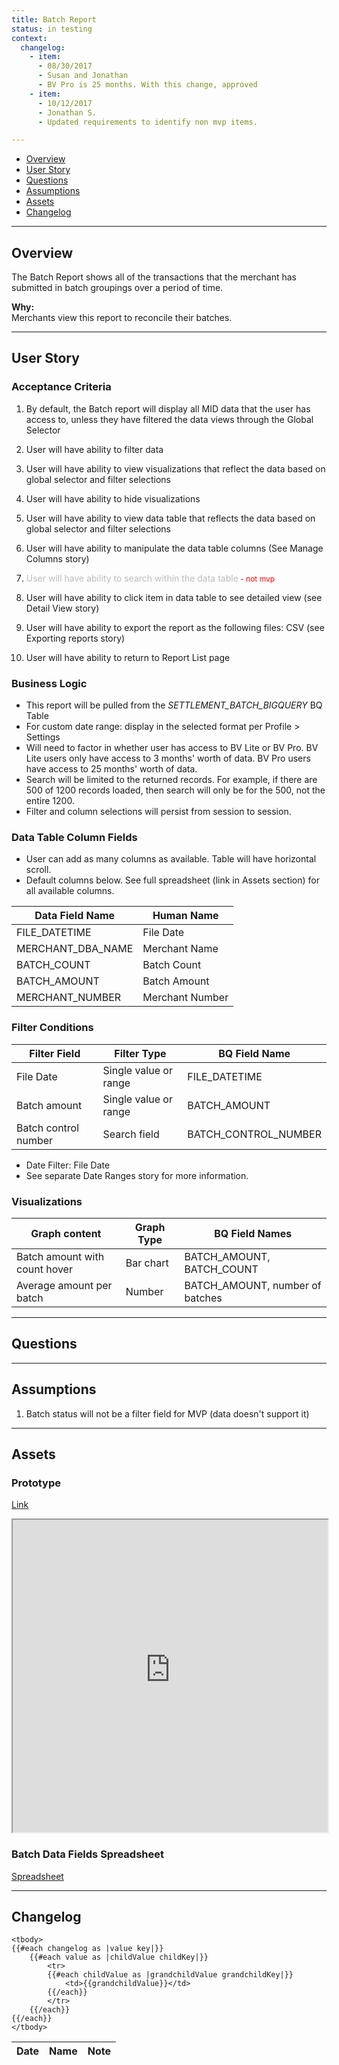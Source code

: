```yaml
---
title: Batch Report
status: in testing
context:
  changelog:
    - item:
      - 08/30/2017
      - Susan and Jonathan
      - BV Pro is 25 months. With this change, approved
    - item:
      - 10/12/2017
      - Jonathan S.
      - Updated requirements to identify non mvp items.

---
```


- [Overview](#overview)
- [User Story](#user-story)
- [Questions](#questions)
- [Assumptions](#assumptions)
- [Assets](#assets)
- [Changelog](#changelog)

---

## Overview <a name="overview"></a>

The Batch Report shows all of the transactions that the merchant has submitted in batch groupings over a period of time.  

**Why:**  
Merchants view this report to reconcile their batches.

---

## User Story <a name="user-story"></a>

### Acceptance Criteria

1. By default, the Batch report will display all MID data that the user has access to, unless they have filtered the data views through the Global Selector
2. User will have ability to filter data
3. User will have ability to view visualizations that reflect the data based on global selector and filter selections
4. User will have ability to hide visualizations
5. User will have ability to view data table that reflects the data based on global selector and filter selections
6. User will have ability to manipulate the data table columns (See Manage Columns story)
7. <font style="color:#bcbcbc">User will have ability to search within the data table</font><font style="color:#ff0000;font-size:12px"> - not mvp</font>

8. User will have ability to click item in data table to see detailed view (see Detail View story)
9. User will have ability to export the report as the following files: CSV (see Exporting reports story)
10. User will have ability to return to Report List page

### Business Logic

- This report will be pulled from the *SETTLEMENT_BATCH_BIGQUERY* BQ Table
- For custom date range: display in the selected format per Profile > Settings
- Will need to factor in whether user has access to BV Lite or BV Pro. BV Lite users only have access to 3 months' worth of data. BV Pro users have access to 25 months' worth of data.
- Search will be limited to the returned records. For example, if there are 500 of 1200 records loaded, then search will only be for the 500, not the entire 1200.
- Filter and column selections will persist from session to session.

### Data Table Column Fields

- User can add as many columns as available. Table will have horizontal scroll.
- Default columns below. See full spreadsheet (link in Assets section) for all available columns.

| Data Field Name | Human Name |
| -------------| ------------ |
| FILE_DATETIME | File Date |
| MERCHANT_DBA_NAME | Merchant Name|
| BATCH_COUNT | Batch Count |
| BATCH_AMOUNT | Batch Amount |
| MERCHANT_NUMBER | Merchant Number |

### Filter Conditions

| Filter Field | Filter Type  | BQ Field Name |
| -------------| ------------ | ------------ |
| File Date  | Single value or range | FILE_DATETIME |
| Batch amount  | Single value or range | BATCH_AMOUNT |
| Batch control number     | Search field | BATCH_CONTROL_NUMBER |

* Date Filter: File Date
* See separate Date Ranges story for more information.

### Visualizations

| Graph content | Graph Type  | BQ Field Names  |
| -------------| ------------ | ------------ |
| Batch amount with count hover  | Bar chart | BATCH_AMOUNT, BATCH_COUNT |
| Average amount per batch | Number | BATCH_AMOUNT, number of batches |

---

## Questions <a name="questions"></a>

---

## Assumptions <a name="assumptions"></a>

1. Batch status will not be a filter field for MVP (data doesn't support it)

---

## Assets <a name="assets"></a>

### Prototype

[Link](https://cardinalsolutions.invisionapp.com/share/9VCIIA3UN#/screens/251072681)

<iframe width="100%" height="500" src="https://cardinalsolutions.invisionapp.com/share/9VCIIA3UN#/screens/251072681"></iframe>


### Batch Data Fields Spreadsheet

[Spreadsheet](https://www.dropbox.com/s/3zjfkn6y21e56lu/Batch%20Data%20Fields.xlsx?dl=0)

---
## Changelog <a name="changelog"></a>

<table>
	<thead>
		<th>Date</th>
		<th>Name</th>
		<th>Note</th>
	</thead>

	<tbody>
	{{#each changelog as |value key|}}
		{{#each value as |childValue childKey|}}
			<tr>
			{{#each childValue as |grandchildValue grandchildKey|}}
				<td>{{grandchildValue}}</td>
			{{/each}}		
			</tr>
		{{/each}}
	{{/each}}
	</tbody>
</table>

